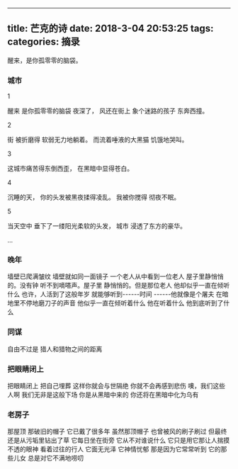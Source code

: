 
---
title: 芒克的诗
date: 2018-3-04 20:53:25
tags: 
categories: 摘录
---

醒来，是你孤零零的脑袋。
<escape><!-- more --></escape>

### 城市 
1

醒来
是你孤零零的脑袋
夜深了，
风还在街上
象个迷路的孩子
东奔西撞。

2

街
被折磨得
软弱无力地躺着。
而流着唾液的大黑猫
饥饿地哭叫。

3

这城市痛苦得东倒西歪，
在黑暗中显得苍白。

4

沉睡的天，
你的头发被黑夜揉得凌乱。
我被你搅得
彻夜不眠。

5

当天空中
垂下了一缕阳光柔软的头发，
城市
浸透了东方的豪华。

...


### 晚年
墙壁已爬满皱纹 
墙壁就如同一面镜子 
一个老人从中看到一位老人 
屋子里静悄悄的。没有钟 
听不到嘀嗒声。屋子里 
静悄悄的。但是那位老人 
他却似乎一直在倾听什么 
也许，人活到了这般年岁 
就能够听到------时间 
------他就像是个屠夫 
在暗地里不停地磨刀子的声音 
他似乎一直在倾听着什么 
他在听着什么 
他到底听到了什么


### 同谋
自由不过是 
猎人和猎物之间的距离


### 把眼睛闭上
把眼睛闭上 
把自己埋葬 
这样你就会与世隔绝 
你就不会再感到悲伤 
噢，我们这些人啊 
我们无非是这般下场 
你是从黑暗中来的 
你还将在黑暗中化为乌有


### 老房子 
那屋顶
那破旧的帽子
它已戴了很多年
虽然那顶帽子
也曾被风的刷子刷过
但最终还是从污垢里钻出了草
它每日坐在街旁
它从不对谁说什么
它只是用它那让人揣摸不透的眼神
看着过往的行人
它面无光泽
它神情忧郁
那是因为它常常听到
它的那些儿女
总是对它不满地唠叨